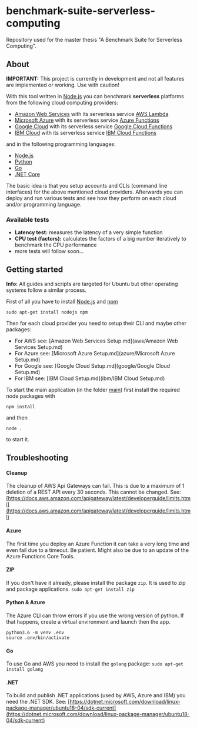 # benchmark-suite-serverless-computing
Repository used for the master thesis "A Benchmark Suite for Serverless Computing".

## About

**IMPORTANT:** This project is currently in development and not all features are implemented or working. Use with caution!

With this tool written in [Node.js](https://nodejs.org/) you can benchmark **serverless** platforms from the following cloud computing providers:

  - [Amazon Web Services](https://aws.amazon.com/) with its serverless service [AWS Lambda](https://aws.amazon.com/lambda/features/)
  - [Microsoft Azure](https://azure.microsoft.com/) with its serverless service [Azure Functions](https://azure.microsoft.com/en-us/services/functions/)
  - [Google Cloud](https://cloud.google.com/) with its serverless service [Google Cloud Functions](https://cloud.google.com/functions/)
  - [IBM Cloud](https://www.ibm.com/cloud/) with its serverless service [IBM Cloud Functions](https://www.ibm.com/cloud/functions)

and in the following programming languages:

  - [Node.js](https://nodejs.org/)
  - [Python](https://www.python.org/)
  - [Go](https://golang.org/)
  - [.NET Core](https://dotnet.microsoft.com/)

The basic idea is that you setup accounts and CLIs (command line interfaces) for the above mentioned cloud providers. Afterwards you can deploy and run various tests and see how they perform on each cloud and/or programming language.

### Available tests

  - **Latency test:** measures the latency of a very simple function
  - **CPU test (factors):** calculates the factors of a big number iteratively to benchmark the CPU performance
  - more tests will follow soon...

## Getting started

**Info:** All guides and scripts are targeted for Ubuntu but other operating systems follow a similar process.

First of all you have to install [Node.js](https://nodejs.org/) and [npm](https://www.npmjs.com/)

`sudo apt-get install nodejs npm`

Then for each cloud provider you need to setup their CLI and maybe other packages:

  - For AWS see: [Amazon Web Services Setup.md](aws/Amazon Web Services Setup.md)
  - For Azure see: [Microsoft Azure Setup.md](azure/Microsoft Azure Setup.md)
  - For Google see: [Google Cloud Setup.md](google/Google Cloud Setup.md)
  - For IBM see: [IBM Cloud Setup.md](ibm/IBM Cloud Setup.md)

To start the main application (in the folder [main](main/)) first install the required node packages with

`npm install`

and then

`node .`

to start it.

## Troubleshooting

#### Cleanup

The cleanup of AWS Api Gateways can fail. This is due to a maximum of 1 deletion of a REST API every 30 seconds. This cannot be changed. See: [https://docs.aws.amazon.com/apigateway/latest/developerguide/limits.html](https://docs.aws.amazon.com/apigateway/latest/developerguide/limits.html)

#### Azure

The first time you deploy an Azure Function it can take a very long time and even fail due to a timeout. Be patient.
Might also be due to an update of the Azure Functions Core Tools.

#### ZIP

If you don't have it already, please install the package `zip`. It is used to zip and package applications.
`sudo apt-get install zip`

#### Python & Azure

The Azure CLI can throw errors if you use the wrong version of python. If that happens, create a virtual environment and launch then the app.
```
python3.6 -m venv .env
source .env/bin/activate
```

#### Go

To use Go and AWS you need to install the `golang` package:
`sudo apt-get install golang`

#### .NET

To build and publish .NET applications (used by AWS, Azure and IBM) you need the .NET SDK. See: [https://dotnet.microsoft.com/download/linux-package-manager/ubuntu18-04/sdk-current](https://dotnet.microsoft.com/download/linux-package-manager/ubuntu18-04/sdk-current)